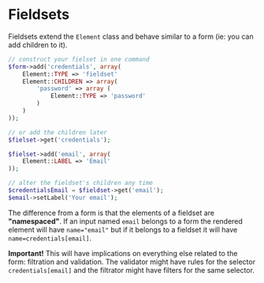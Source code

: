 # Fieldsets

Fieldsets extend the `Element` class and behave similar to a form (ie: you can add children to it). 

```php
// construct your fielset in one command
$form->add('credentials', array(
	Element::TYPE => 'fieldset'
	Element::CHILDREN => array(
		'password' => array (
			Element::TYPE => 'password'
		)
	)
));

// or add the children later
$fielset->get('credentials');

$fielset->add('email', array(
	Element::LABEL => 'Email'
));

// alter the fieldset's children any time
$credentialsEmail = $fieldset->get('email');
$email->setLabel('Your email');
```

The difference from a form is that the elements of a fieldset are __"namespaced"__. If an input named `email` belongs to a form the rendered element will have `name="email"` but if it belongs to a fieldset it will have `name=credentials[email]`. 

**Important!** This will have implications on everything else related to the form: filtration and validation. The validator might have rules for the selector `credentials[email]` and the filtrator might have filters for the same selector.


